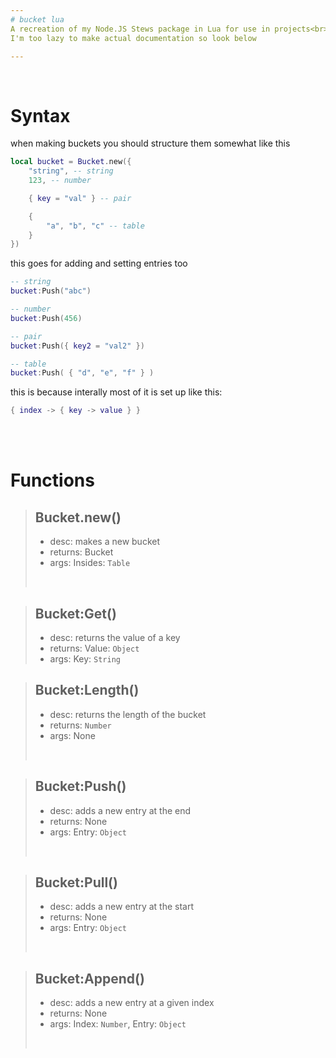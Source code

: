 ```yaml
---
# bucket lua
A recreation of my Node.JS Stews package in Lua for use in projects<br>
I'm too lazy to make actual documentation so look below

---
```


<br>

# Syntax
when making buckets you should structure them somewhat like this
```lua
local bucket = Bucket.new({
    "string", -- string
    123, -- number

    { key = "val" } -- pair

    {
        "a", "b", "c" -- table
    }
})
```
this goes for adding and setting entries too
```lua
-- string
bucket:Push("abc")

-- number
bucket:Push(456)

-- pair
bucket:Push({ key2 = "val2" })

-- table
bucket:Push( { "d", "e", "f" } )
```
this is because interally most of it is set up like this:
```lua
{ index -> { key -> value } }
```

<br><br>

# Functions

> ## Bucket.new()
> - desc: makes a new bucket
> - returns: Bucket
> - args: Insides: `Table`
> <br>

> ## Bucket:Get()
> - desc: returns the value of a key
> - returns: Value: `Object`
> - args: Key: `String`

> ## Bucket:Length()
> - desc: returns the length of the bucket
> - returns: `Number`
> - args: None
> <br>

> ## Bucket:Push()
> - desc: adds a new entry at the end
> - returns: None
> - args: Entry: `Object`
> <br>

> ## Bucket:Pull()
> - desc: adds a new entry at the start
> - returns: None
> - args: Entry: `Object`
> <br>

> ## Bucket:Append()
> - desc: adds a new entry at a given index
> - returns: None
> - args: Index: `Number`, Entry: `Object`
> <br>
